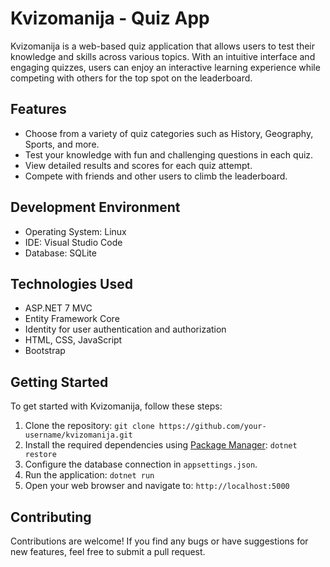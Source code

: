 # Kvizomanija - Quiz App


Kvizomanija is a web-based quiz application that allows users to test their knowledge and skills across various topics. With an intuitive interface and engaging quizzes, users can enjoy an interactive learning experience while competing with others for the top spot on the leaderboard.

## Features

- Choose from a variety of quiz categories such as History, Geography, Sports, and more.
- Test your knowledge with fun and challenging questions in each quiz.
- View detailed results and scores for each quiz attempt.
- Compete with friends and other users to climb the leaderboard.

## Development Environment

- Operating System: Linux
- IDE: Visual Studio Code
- Database: SQLite

## Technologies Used

- ASP.NET 7 MVC
- Entity Framework Core
- Identity for user authentication and authorization
- HTML, CSS, JavaScript
- Bootstrap

## Getting Started

To get started with Kvizomanija, follow these steps:

1. Clone the repository: `git clone https://github.com/your-username/kvizomanija.git`
2. Install the required dependencies using [Package Manager](https://docs.microsoft.com/en-us/aspnet/core/client-side/using-gulp?view=aspnetcore-5.0): `dotnet restore`
3. Configure the database connection in `appsettings.json`.
4. Run the application: `dotnet run`
5. Open your web browser and navigate to: `http://localhost:5000`

## Contributing

Contributions are welcome! If you find any bugs or have suggestions for new features, feel free to submit a pull request.

